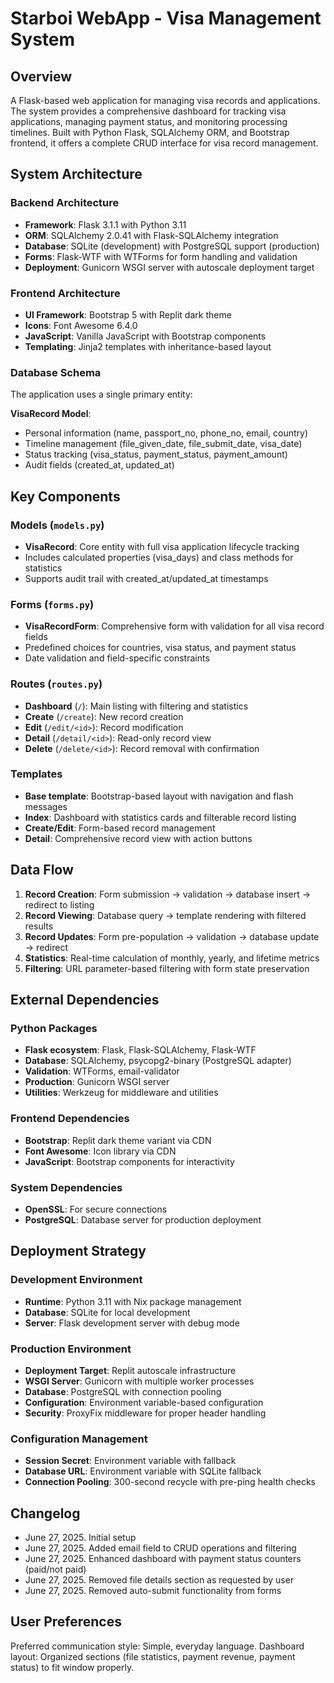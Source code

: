 # Starboi WebApp - Visa Management System

## Overview

A Flask-based web application for managing visa records and applications. The system provides a comprehensive dashboard for tracking visa applications, managing payment status, and monitoring processing timelines. Built with Python Flask, SQLAlchemy ORM, and Bootstrap frontend, it offers a complete CRUD interface for visa record management.

## System Architecture

### Backend Architecture
- **Framework**: Flask 3.1.1 with Python 3.11
- **ORM**: SQLAlchemy 2.0.41 with Flask-SQLAlchemy integration
- **Database**: SQLite (development) with PostgreSQL support (production)
- **Forms**: Flask-WTF with WTForms for form handling and validation
- **Deployment**: Gunicorn WSGI server with autoscale deployment target

### Frontend Architecture
- **UI Framework**: Bootstrap 5 with Replit dark theme
- **Icons**: Font Awesome 6.4.0
- **JavaScript**: Vanilla JavaScript with Bootstrap components
- **Templating**: Jinja2 templates with inheritance-based layout

### Database Schema
The application uses a single primary entity:

**VisaRecord Model**:
- Personal information (name, passport_no, phone_no, email, country)
- Timeline management (file_given_date, file_submit_date, visa_date)
- Status tracking (visa_status, payment_status, payment_amount)
- Audit fields (created_at, updated_at)

## Key Components

### Models (`models.py`)
- **VisaRecord**: Core entity with full visa application lifecycle tracking
- Includes calculated properties (visa_days) and class methods for statistics
- Supports audit trail with created_at/updated_at timestamps

### Forms (`forms.py`)
- **VisaRecordForm**: Comprehensive form with validation for all visa record fields
- Predefined choices for countries, visa status, and payment status
- Date validation and field-specific constraints

### Routes (`routes.py`)
- **Dashboard** (`/`): Main listing with filtering and statistics
- **Create** (`/create`): New record creation
- **Edit** (`/edit/<id>`): Record modification
- **Detail** (`/detail/<id>`): Read-only record view
- **Delete** (`/delete/<id>`): Record removal with confirmation

### Templates
- **Base template**: Bootstrap-based layout with navigation and flash messages
- **Index**: Dashboard with statistics cards and filterable record listing
- **Create/Edit**: Form-based record management
- **Detail**: Comprehensive record view with action buttons

## Data Flow

1. **Record Creation**: Form submission → validation → database insert → redirect to listing
2. **Record Viewing**: Database query → template rendering with filtered results
3. **Record Updates**: Form pre-population → validation → database update → redirect
4. **Statistics**: Real-time calculation of monthly, yearly, and lifetime metrics
5. **Filtering**: URL parameter-based filtering with form state preservation

## External Dependencies

### Python Packages
- **Flask ecosystem**: Flask, Flask-SQLAlchemy, Flask-WTF
- **Database**: SQLAlchemy, psycopg2-binary (PostgreSQL adapter)
- **Validation**: WTForms, email-validator
- **Production**: Gunicorn WSGI server
- **Utilities**: Werkzeug for middleware and utilities

### Frontend Dependencies
- **Bootstrap**: Replit dark theme variant via CDN
- **Font Awesome**: Icon library via CDN
- **JavaScript**: Bootstrap components for interactivity

### System Dependencies
- **OpenSSL**: For secure connections
- **PostgreSQL**: Database server for production deployment

## Deployment Strategy

### Development Environment
- **Runtime**: Python 3.11 with Nix package management
- **Database**: SQLite for local development
- **Server**: Flask development server with debug mode

### Production Environment
- **Deployment Target**: Replit autoscale infrastructure
- **WSGI Server**: Gunicorn with multiple worker processes
- **Database**: PostgreSQL with connection pooling
- **Configuration**: Environment variable-based configuration
- **Security**: ProxyFix middleware for proper header handling

### Configuration Management
- **Session Secret**: Environment variable with fallback
- **Database URL**: Environment variable with SQLite fallback
- **Connection Pooling**: 300-second recycle with pre-ping health checks

## Changelog
- June 27, 2025. Initial setup
- June 27, 2025. Added email field to CRUD operations and filtering
- June 27, 2025. Enhanced dashboard with payment status counters (paid/not paid)
- June 27, 2025. Removed file details section as requested by user
- June 27, 2025. Removed auto-submit functionality from forms

## User Preferences

Preferred communication style: Simple, everyday language.
Dashboard layout: Organized sections (file statistics, payment revenue, payment status) to fit window properly.